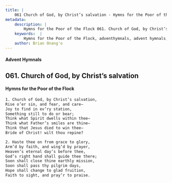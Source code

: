 ```yaml
---
title: |
    061 Church of God, by Christ’s salvation - Hymns for the Poor of the Flock
metadata:
    description: |
        Hymns for the Poor of the Flock 061. Church of God, by Christ’s salvation. Church of God, by Christ’s salvation, Rise o’er sin, and fear, and care— Joy to find in ev’ry station, Something still to do or bear; Think what Spirit dwells within thee—  Think what Father’s smiles are thine—  Think that Jesus died to win thee— Bride of Christ! wilt thou repine? 
    keywords:  |
        Hymns for the Poor of the Flock, adventhymnals, advent hymnals, Church of God, by Christ’s salvation, Church of God, by Christ’s salvation,, 
    author: Brian Onang'o
---
```


#### Advent Hymnals
## 061. Church of God, by Christ’s salvation
####  Hymns for the Poor of the Flock

```txt
1. Church of God, by Christ’s salvation,
Rise o’er sin, and fear, and care—
Joy to find in ev’ry station,
Something still to do or bear;
Think what Spirit dwells within thee— 
Think what Father’s smiles are thine— 
Think that Jesus died to win thee—
Bride of Christ! wilt thou repine?

2. Haste thee on from grace to glory,
Arm’d by faith, and wing’d by prayer, 
Heaven’s eternal day’s before thee,
God’s right hand shall guide thee there; 
Soon shall close thine earthly mission, 
Soon shall pass thy pilgrim days,
Hope shall change to glad fruition,
Faith to sight, and pray’r to praise.
```